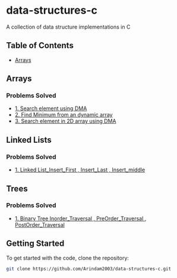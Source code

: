 # data-structures-c
A collection of data structure implementations in C

<!-- !when req then activate -->
<!-- # Data Structures and Algorithms Repository -->

<!-- Welcome to my Data Structures and Algorithms (DSA) repository! This repository contains various implementations and solutions to common DSA problems. Whether you're preparing for coding interviews or looking to deepen your understanding of algorithms and data structures, you'll find useful resources here. -->

<!-- ## Table of Contents

- [Introduction](#introduction)
- [Features](#features)
- [Problem Solved](#problem-solved)
- [Technologies Used](#technologies-used)
- [Getting Started](#getting-started)
- [Contributing](#contributing)
- [License](#license)

## Introduction

In this repository, you'll find implementations of various data structures from Basic question (like arrays, linked lists, trees, and graphs) and algorithms (including sorting, searching, and dynamic programming). Each implementation is designed to be educational and easily understandable.

## Features

- Comprehensive implementations of basic and advanced data structures.
- Solutions to common algorithmic problems.
- Well-commented code to help you learn.
- Examples and test cases to demonstrate usage.

## Problem Solved

This repository includes solutions to the following DSA problems:

<!-- 1. **Binary Search** - Efficiently searching in a sorted array.
2. **Merge Sort** - A divide-and-conquer sorting algorithm.
3. **Depth-First Search (DFS)** - Traversing a graph using recursion.
4. **Dynamic Programming** - Solving problems by breaking them down into simpler subproblems (e.g., Fibonacci sequence). --->

<!-- *(Add more problems you’ve solved as necessary)* -->

<!-- ## Technologies Used

- Programming Languages: C
- Data Structures: Arrays, Linked Lists, Stacks, Queues, Trees, Graphs
- Algorithms: Sorting, Searching, Dynamic Programming -->

<!-- !when req. then activate -->
## Table of Contents

- [Arrays](#arrays)
<!-- - [Linked Lists](#linked-lists)
- [Stacks](#stacks)
- [Queues](#queues)
- [Trees](#trees)
- [Graphs](#graphs)
- [Dynamic Programming](#dynamic-programming) -->

## Arrays

### Problems Solved

- [1. Search element using DMA](./array/search_element.c)
- [2. Find Minimum from an dynamic array](./array/minimum_find.c)
- [3. Search element in 2D array using DMA](./array/search_elem_2d.c)

## Linked Lists

### Problems Solved

- [1. Linked List_Insert_First , Insert_Last , Insert_middle](./linkedlist/linked_list.c)

<!-- ## Stacks

### Problems Solved

- [Valid Parentheses](./stacks/valid_parentheses.py) - Check if the input string has valid parentheses.
- [Min Stack](./stacks/min_stack.py) - Design a stack that supports push, pop, top, and retrieving the minimum element. -->

<!-- ## Queues

### Problems Solved

- [Implement Queue using Stacks](./queues/implement_queue.py) - Implement a queue using two stacks.
- [Circular Queue](./queues/circular_queue.py) - Design and implement a circular queue. -->

## Trees

### Problems Solved

- [1. Binary Tree Inorder_Traversal , PreOrder_Traversal , PostOrder_Traversal](./tree/Implmentaion_array.c)
<!-- - [Lowest Common Ancestor](./trees/lowest_common_ancestor.py) - Find the lowest common ancestor of two nodes in a binary tree. -->

<!-- ## Graphs

### Problems Solved

- [Clone Graph](./graphs/clone_graph.py) - Clone an undirected graph.
- [Number of Islands](./graphs/number_of_islands.py) - Count the number of islands in a 2D grid. -->

<!-- ## Dynamic Programming

### Problems Solved

- [Climbing Stairs](./dynamic_programming/climbing_stairs.py) - Find the number of ways to climb to the top.
- [Longest Increasing Subsequence](./dynamic_programming/longest_increasing_subsequence.py) - Find the length of the longest increasing subsequence. -->


## Getting Started

To get started with the code, clone the repository:

```bash
git clone https://github.com/Arindam2003/data-structures-c.git
